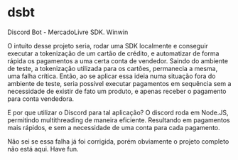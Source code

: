 # dsbt
Discord Bot - MercadoLivre SDK. Winwin

O intuito desse projeto seria, rodar uma SDK localmente e conseguir executar a tokenização de um cartão de crédito, e automatizar de forma
rápida os pagamentos a uma certa conta de vendedor. 
Saindo do ambiente de teste, a tokenização utilizada para os cartões, permanecia a mesma, uma falha crítica.
Então, ao se aplicar essa ideia numa situação fora do ambiente de teste, seria possível executar pagamentos em sequência sem a necessidade
de existir de fato um produto, e apenas receber o pagamento para conta vendedora.

E por que utilizar o Discord para tal aplicação?
O discord roda em Node.JS, permitindo multithreading de maneira eficiente.
Resultando em pagamentos mais rápidos, e sem a necessidade de uma conta para cada pagamento. 

Não sei se essa falha já foi corrigida, porém obviamente o projeto completo não está aqui.
Have fun.
